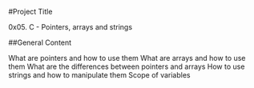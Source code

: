 #Project Title

0x05. C - Pointers, arrays and strings

##General Content

What are pointers and how to use them
What are arrays and how to use them
What are the differences between pointers and arrays
How to use strings and how to manipulate them
Scope of variables
